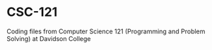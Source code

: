 # CSC-121
Coding files from Computer Science 121 (Programming and Problem Solving) at Davidson College
